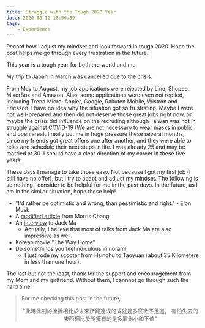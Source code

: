 ```yaml
---
title: Struggle with the Tough 2020 Year
date: 2020-08-12 18:56:59
tags:
    - Experience
---
```


Record how I adjust my mindset and look forward in tough 2020. Hope the post helps me go through every frustration in the future. <!-- more -->

This year is a tough year for both the world and me.

My trip to Japan in March was cancelled due to the crisis.

From May to August, my job applications were rejected by Line, Shopee, MixerBox and Amazon. Also, some applications were even not replied, including Trend Micro, Appier, Google, Rakuten Mobile, Wistron and Ericsson. I have no idea why the situation got so frustrating. Maybe I were not well-prepared and then did not deserve those great jobs right now, or maybe the crisis did influence on the recruiting although Taiwan was not in struggle against COVID-19 (We are not necessary to wear masks in public and open area). I really put me in huge pressure these several months, since my friends got great offers one after another, and they were able to relax and schedule their next steps in life. I was already 25 and may be married at 30. I should have a clear direction of my career in these five years.

These days I manage to take those easy. Not because I got my first job (I still have no offer), but I try to adapt and adjust my mindset. The following is something I consider to be helpful for me in the past days. In the future, as I am in the similar situation, hope these help!

- "I'd rather be optimistic and wrong, than pessimistic and right." - Elon Musk
- A [modified article](https://cofacts.g0v.tw/article/5506086041131-rumor) from Morris Chang
- An [interview](https://www.youtube.com/watch?v=3c66ez9dFYU) to Jack Ma
    - Actually, I believe that most of talks from Jack Ma are also impressive as well.
- Korean movie "The Way Home"
- Do somethings you feel ridiculous in noraml.
    - I just rode my scooter from Hsinchu to Taoyuan (about 35 Kilometers in less than one hour).

The last but not the least, thank for the support and encouragement from my Mom and my girlfriend. Without them, I cannnot go through such the hard time.

> For me checking this post in the future,
> 
> <center>
> "此時此刻的挫折相比於未來所能達成的成就是多麼微不足道，
> 害怕失去的東西相比於所擁有的是多麼渺小和不值"
> </center>
